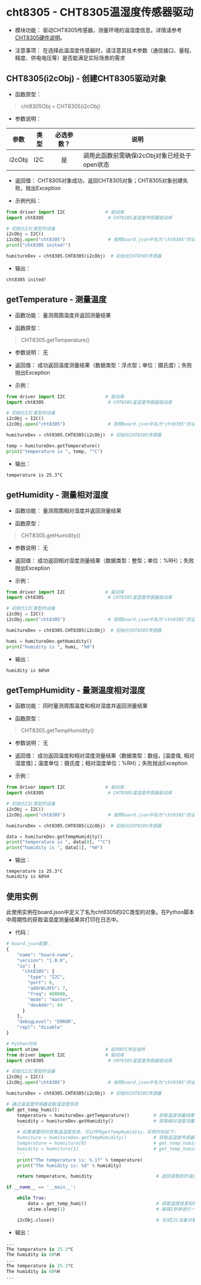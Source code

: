# cht8305 - CHT8305温湿度传感器驱动

* 模块功能：
驱动CHT8305传感器，测量环境的温湿度信息。详情请参考[CHT8305硬件说明](xxxx)。

* 注意事项：
在选择此温湿度传感器时，请注意其技术参数（通信接口、量程、精度、供电电压等）是否能满足实际场景的需求

## CHT8305(i2cObj) - 创建CHT8305驱动对象
* 函数原型：
> cht8305Obj = CHT8305(i2cObj)

* 参数说明：

|参数|类型|必选参数？|说明|
|-----|----|:---:|----|
|i2cObj|I2C|是|调用此函数前需确保i2cObj对象已经处于open状态|

* 返回值：
CHT8305对象成功，返回CHT8305对象；CHT8305对象创建失败，抛出Exception

* 示例代码：

```python
from driver import I2C               # 驱动库
import cht8305                        # CHT8305温湿度传感器驱动库

# 初始化I2C类型的设备
i2cObj = I2C()
i2cObj.open("cht8305")                # 按照board.json中名为"cht8305"的设备节点的配置参数（主设备I2C端口号，从设备地址，总线频率等）初始化I2C类型设备对象
print("cht8305 inited!")

humitureDev = cht8305.CHT8305(i2cObj)  # 初始化CHT8305传感器
```

* 输出：
```
cht8305 inited!
```

## getTemperature - 测量温度

* 函数功能：
量测周围温度并返回测量结果

* 函数原型：
> CHT8305.getTemperature()

* 参数说明：
无

* 返回值：
成功返回温度测量结果（数据类型：浮点型；单位：摄氏度）；失败抛出Exception

* 示例：

```python
from driver import I2C               # 驱动库
import cht8305                        # CHT8305温湿度传感器驱动库

# 初始化I2C类型的设备
i2cObj = I2C()
i2cObj.open("cht8305")                # 按照board.json中名为"cht8305"的设备节点的配置参数（主设备I2C端口号，从设备地址，总线频率等）初始化I2C类型设备对象

humitureDev = cht8305.CHT8305(i2cObj)  # 初始化CHT8305传感器

temp = humitureDev.getTemperature()
print("temperature is ", temp, "°C")

```

* 输出：
```
temperature is 25.3°C
```

## getHumidity - 测量相对湿度

* 函数功能：
量测周围相对湿度并返回测量结果

* 函数原型：
> CHT8305.getHumidity()

* 参数说明：
无

* 返回值：
成功返回相对湿度测量结果（数据类型：整型；单位：%RH）；失败抛出Exception

* 示例：

```python
from driver import I2C               # 驱动库
import cht8305                        # CHT8305温湿度传感器驱动库

# 初始化I2C类型的设备
i2cObj = I2C()
i2cObj.open("cht8305")                # 按照board.json中名为"cht8305"的设备节点的配置参数（主设备I2C端口号，从设备地址，总线频率等）初始化I2C类型设备对象

humitureDev = cht8305.CHT8305(i2cObj)  # 初始化CHT8305传感器

humi = humitureDev.getHumidity()
print("humidity is ", humi, "%H")

```

* 输出：
```
humidity is 60%H
```

## getTempHumidity - 量测温度相对湿度

* 函数功能：
同时量测周围温度和相对湿度并返回测量结果

* 函数原型：
> CHT8305.getTempHumidity()

* 参数说明：
无

* 返回值：
成功返回温度和相对湿度测量结果（数据类型：数组，[温度值, 相对湿度值]；温度单位：摄氏度；相对湿度单位：%RH）；失败抛出Exception

* 示例：

```python
from driver import I2C               # 驱动库
import cht8305                        # CHT8305温湿度传感器驱动库

# 初始化I2C类型的设备
i2cObj = I2C()
i2cObj.open("cht8305")                # 按照board.json中名为"cht8305"的设备节点的配置参数（主设备I2C端口号，从设备地址，总线频率等）初始化I2C类型设备对象

humitureDev = cht8305.CHT8305(i2cObj)  # 初始化CHT8305传感器

data = humitureDev.getTempHumidity()
print("temperature is ", data[0], "°C")
print("humidity is ", data[1], "%H")
```

* 输出：
```
temperature is 25.3°C
humidity is 60%H
```

## 使用实例
此使用实例在board.json中定义了名为cht8305的I2C类型的对象。在Python脚本中周期性的获取温湿度测量结果并打印在日志中。

* 代码：
```python
# board.json配置：
{
    "name": "board-name",
    "version": "1.0.0",
    "io": {
      "cht8305": {
        "type": "I2C",
        "port": 0,
        "addrWidth": 7,
        "freq": 400000,
        "mode": "master",
        "devAddr": 64
      }
    },
    "debugLevel": "ERROR",
    "repl": "disable"
}

```
```python
# Python代码
import utime                         # 延时API所在组件
from driver import I2C               # 驱动库
import cht8305                        # CHT8305温湿度传感器驱动库

# 初始化I2C类型的设备
i2cObj = I2C()
i2cObj.open("cht8305")                # 按照board.json中名为"cht8305"的设备节点的配置参数（主设备I2C端口号，从设备地址，总线频率等）初始化I2C类型设备对象

humitureDev = cht8305.CHT8305(i2cObj)  # 初始化CHT8305传感器

# 通过温湿度传感器读取温湿度信息
def get_temp_humi():
    temperature = humitureDev.getTemperature()         # 获取温度测量结果
    humidity = humitureDev.getHumidity()               # 获取相对湿度测量结果
    '''
    # 如果需要同时获取温湿度信息，可以呼叫getTempHumidity，实例代码如下:
    humniture = humitureDev.getTempHumidity()          # 获取温湿度传感器测量到的温湿度值
    temperature = humniture[0]                         # get_temp_humidity返回的字典中的第一个值为温度值
    humidity = humniture[1]                            # get_temp_humidity返回的字典中的第二个值为相对湿度值
    '''
    print("The temperature is: %.1f" % temperature)
    print("The humidity is: %d" % humidity)

    return temperature, humidity                        # 返回读取到的温度值和相对湿度值

if __name__ == '__main__':

    while True:
        data = get_temp_humi()                          # 读取温度信息和相对湿度信息
        utime.sleep(1)                                  # 每隔1秒钟进行一次温湿度信息测量和打印

    i2cObj.close()                                      # 关闭I2C设备对象
```

* 输出：
```python
...
The temperature is 25.3°C
The humidity is 60%H
...
The temperature is 25.3°C
The humidity is 60%H
...

```

<br>


